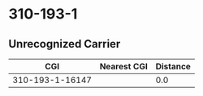 # 310-193-1
## Unrecognized Carrier


| CGI | Nearest CGI | Distance |
|-----|-------------|----------|
| 310-193-1-16147 |  | 0.0 |
